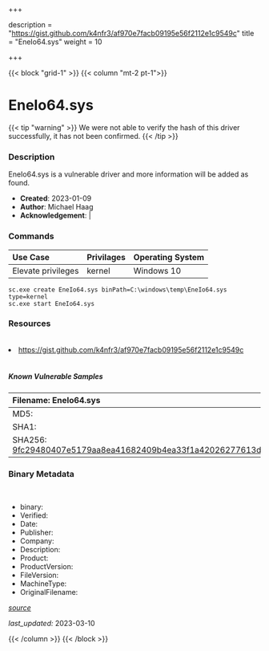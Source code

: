 +++

description = "https://gist.github.com/k4nfr3/af970e7facb09195e56f2112e1c9549c"
title = "EneIo64.sys"
weight = 10

+++


{{< block "grid-1" >}}
{{< column "mt-2 pt-1">}}




# EneIo64.sys 


{{< tip "warning" >}}
We were not able to verify the hash of this driver successfully, it has not been confirmed.
{{< /tip >}}




### Description


EneIo64.sys is a vulnerable driver and more information will be added as found.


- **Created**: 2023-01-09
- **Author**: Michael Haag
- **Acknowledgement**:  | [](https://twitter.com/)

### Commands

| Use Case | Privilages | Operating System | 
|:---- | ---- | ---- |
| Elevate privileges | kernel | Windows 10 |

```
sc.exe create EneIo64.sys binPath=C:\windows\temp\EneIo64.sys type=kernel
sc.exe start EneIo64.sys
```

### Resources
<br>


<li><a href=" https://gist.github.com/k4nfr3/af970e7facb09195e56f2112e1c9549c"> https://gist.github.com/k4nfr3/af970e7facb09195e56f2112e1c9549c</a></li>


<br>


##### Known Vulnerable Samples

| Filename: EneIo64.sys |
|:---- |
|MD5: <a href="https://www.virustotal.com/gui/file/{&#39;Filename&#39;: &#39;EneIo64.sys&#39;, &#39;MD5&#39;: &#39;&#39;, &#39;SHA1&#39;: &#39;&#39;, &#39;SHA256&#39;: &#39;9fc29480407e5179aa8ea41682409b4ea33f1a42026277613d6484e5419de374&#39;}"></a>|
|SHA1: <a href="https://www.virustotal.com/gui/file/{&#39;Filename&#39;: &#39;EneIo64.sys&#39;, &#39;MD5&#39;: &#39;&#39;, &#39;SHA1&#39;: &#39;&#39;, &#39;SHA256&#39;: &#39;9fc29480407e5179aa8ea41682409b4ea33f1a42026277613d6484e5419de374&#39;}"></a>|
|SHA256: <a href="https://www.virustotal.com/gui/file/{&#39;Filename&#39;: &#39;EneIo64.sys&#39;, &#39;MD5&#39;: &#39;&#39;, &#39;SHA1&#39;: &#39;&#39;, &#39;SHA256&#39;: &#39;9fc29480407e5179aa8ea41682409b4ea33f1a42026277613d6484e5419de374&#39;}">9fc29480407e5179aa8ea41682409b4ea33f1a42026277613d6484e5419de374</a>|




### Binary Metadata
<br>

- binary: 
- Verified: 
- Date: 
- Publisher: 
- Company: 
- Description: 
- Product: 
- ProductVersion: 
- FileVersion: 
- MachineType: 
- OriginalFilename: 

[*source*](https://github.com/magicsword-io/LOLDrivers/tree/main/yaml/eneio64.sys.yml)

*last_updated:* 2023-03-10


{{< /column >}}
{{< /block >}}
